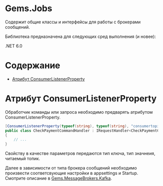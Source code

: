 # Gems.Jobs
Содержит общие классы и интерфейсы для работы с брокерами сообщений.

Библиотека предназначена для следующих сред выполнения (и новее):

.NET 6.0

# Содержание

* [Атрибут ConsumerListenerProperty](#атрибут-ConsumerListenerProperty)

# Атрибут ConsumerListenerProperty
Обработчик команды или запроса необходимо предварять атрибутом ConsumerListenerProperty.
```csharp
[ConsumerListenerProperty(typeof(string), typeof(string), "consumertopicname1")]
public class CheckPaymentCommandHandler : IRequestHandler<CheckPaymentCommand>
{
    // ...
}
```
Свойству в качестве параметров передаются тип ключа, тип значнеия, читаемый топик.

Далее в зависимости от типа брокера сообщений необходимо произвести соответсвующие настройки в appsettings и Startup.  
Смотрите описание в [Gems.MessageBrokers.Kafka](/src/MessageBrokers/Kafka).